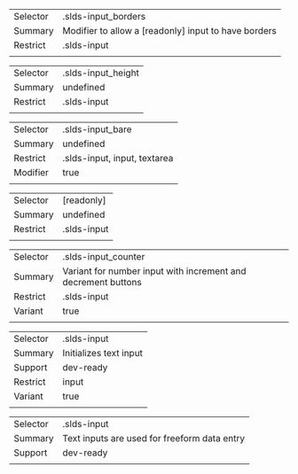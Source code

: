 
|  |  |
|-------|-------|
| Selector | .slds-input_borders  |
| Summary | Modifier to allow a [readonly] input to have borders |
| Restrict | .slds-input |
|  |  |


|  |  |
|-------|-------|
| Selector | .slds-input_height  |
| Summary | undefined |
| Restrict | .slds-input |
|  |  |


|  |  |
|-------|-------|
| Selector | .slds-input_bare  |
| Summary | undefined |
| Restrict | .slds-input, input, textarea |
| Modifier | true |
|  |  |


|  |  |
|-------|-------|
| Selector | [readonly]  |
| Summary | undefined |
| Restrict | .slds-input |
|  |  |


|  |  |
|-------|-------|
| Selector | .slds-input_counter  |
| Summary | Variant for number input with increment and decrement buttons |
| Restrict | .slds-input |
| Variant | true |
|  |  |


|  |  |
|-------|-------|
| Selector | .slds-input  |
| Summary | Initializes text input |
| Support | dev-ready |
| Restrict | input |
| Variant | true |
|  |  |


|  |  |
|-------|-------|
| Selector | .slds-input  |
| Summary | Text inputs are used for freeform data entry |
| Support | dev-ready |
|  |  |

